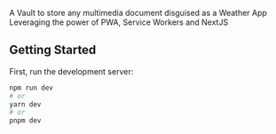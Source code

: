 A Vault to store any multimedia document disguised as a Weather App Leveraging the power of PWA, Service Workers and NextJS 

## Getting Started

First, run the development server:

```bash
npm run dev
# or
yarn dev
# or
pnpm dev
```
